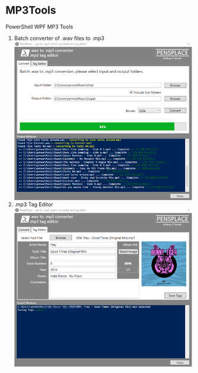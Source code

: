 # MP3Tools
PowerShell WPF MP3 Tools

1. Batch converter of .wav files to .mp3 
![wav batch converter](https://github.com/P3nf0ld/MP3Tools/blob/master/images/screen_batch_converter.png)
2. .mp3 Tag Editor
![mp3 tag editor](https://github.com/P3nf0ld/MP3Tools/blob/master/images/Screen_tag_editor.png)
